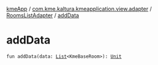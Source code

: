 [kmeApp](../../index.md) / [com.kme.kaltura.kmeapplication.view.adapter](../index.md) / [RoomsListAdapter](index.md) / [addData](./add-data.md)

# addData

`fun addData(data: `[`List`](https://kotlinlang.org/api/latest/jvm/stdlib/kotlin.collections/-list/index.html)`<KmeBaseRoom>): `[`Unit`](https://kotlinlang.org/api/latest/jvm/stdlib/kotlin/-unit/index.html)